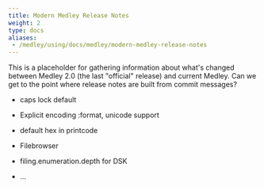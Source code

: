 ```yaml
---
title: Modern Medley Release Notes
weight: 2
type: docs
aliases:
 - /medley/using/docs/medley/modern-medley-release-notes
---
```


This is a placeholder for gathering information about what's changed between Medley 2.0 (the last "official" release) and current Medley.
Can we get to the point where release notes are built from commit messages?

* caps lock default
* Explicit encoding :format, unicode support
* default hex in printcode
* Filebrowser
* filing.enumeration.depth for DSK

* ...
